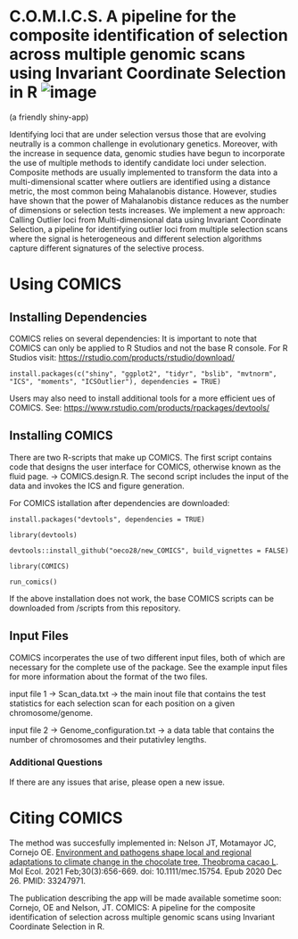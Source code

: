 # C.O.M.I.C.S. A pipeline for the composite identification of selection across multiple genomic scans using Invariant Coordinate Selection in R ![image](https://github.com/user-attachments/assets/bcba6012-0860-4aee-9667-12093a0dd4a3)
(a friendly shiny-app)

Identifying loci that are under selection versus those that are evolving neutrally is a common challenge in evolutionary genetics. Moreover, with the increase in sequence data, genomic studies have begun to incorporate the use of multiple methods to identify candidate loci under selection. Composite methods are usually implemented to transform the data into a multi-dimensional scatter where outliers are identified using a distance metric, the most common being Mahalanobis distance. However, studies have shown that the power of Mahalanobis distance reduces as the number of dimensions or selection tests increases. 
  We implement a new approach: Calling Outlier loci from Multi-dimensional data using Invariant Coordinate Selection, a pipeline for identifying outlier loci from multiple selection scans where the signal is heterogeneous and different selection algorithms capture different signatures of the selective process.


# Using COMICS
## Installing Dependencies

COMICS relies on several dependencies:
It is important to note that COMICS can only be applied to R Studios and not the base R console. 
For R Studios visit: https://rstudio.com/products/rstudio/download/


`install.packages(c("shiny", "ggplot2", "tidyr", "bslib", "mvtnorm", "ICS", "moments", "ICSOutlier"), dependencies = TRUE)`

Users may also need to install additional tools for a more efficient ues of COMICS. See:  https://www.rstudio.com/products/rpackages/devtools/

## Installing COMICS

There are two R-scripts that make up COMICS. The first script contains code that designs the user interface for COMICS, otherwise known as the fluid page. -> COMICS.design.R. The second script includes the input of the data and invokes the ICS and figure generation.

For COMICS istallation after dependencies are downloaded:

`install.packages("devtools", dependencies = TRUE)`
 
 `library(devtools)`
 
`devtools::install_github("oeco28/new_COMICS", build_vignettes = FALSE)`
 
 `library(COMICS)`
 
`run_comics()`

If the above installation does not work, the base COMICS scripts can be downloaded from /scripts from this repository.
   
## Input Files

COMICS incorperates the use of two different input files, both of which are necessary for the complete use of the package. See the example input files for more information about the format of the two files.

input file 1 -> Scan_data.txt -> the main inout file that contains the test statistics for each selection scan for each position on a given chromosome/genome.

input file 2 -> Genome_configuration.txt -> a data table that contains the number of chromosomes and their putativley lengths.

### Additional Questions

If there are any issues that arise, please open a new issue.

# Citing COMICS

The method was succesfully implemented in: Nelson JT, Motamayor JC, Cornejo OE. [Environment and pathogens shape local and regional adaptations to climate change in the chocolate tree, Theobroma cacao L](https://doi.org/10.1111/mec.15754). Mol Ecol. 2021 Feb;30(3):656-669. doi: 10.1111/mec.15754. Epub 2020 Dec 26. PMID: 33247971. 

The publication describing the app will be made available sometime soon: Cornejo, OE and Nelson, JT. COMICS: A pipeline for the composite identification of selection across multiple genomic scans using Invariant Coordinate Selection in R.


